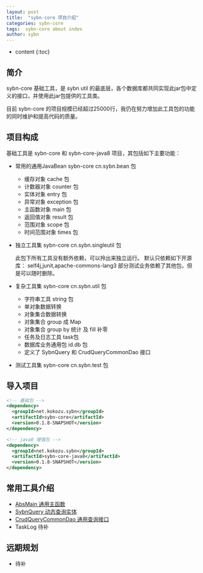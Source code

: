 ```yaml
---
layout: post
title:  "sybn-core 项目介绍"
categories: sybn-core
tags:  sybn-core about index
author: sybn
---
```


* content
{:toc}

## 简介
sybn-core 基础工具，是 sybn util 的最底层，各个数据库都共同实现此jar包中定义的接口，并使用此jar包提供的工具类。

目前 sybn-core 的项目规模已经超过25000行，我仍在努力增加此工具包的功能的同时维护和提高代码的质量。



## 项目构成
基础工具是 sybn-core 和 sybn-core-java8 项目，其包括如下主要功能：
- 常用的通用JavaBean sybn-core cn.sybn.bean 包
  - 缓存对象 cache 包
  - 计数器对象 counter 包
  - 实体对象 entry 包
  - 异常对象 exception 包
  - 主函数对象 main 包
  - 返回值对象 result 包
  - 范围对象 scope 包
  - 时间范围对象 times 包
- 独立工具集 sybn-core cn.sybn.singleutil 包

  此包下所有工具没有额外依赖，可以拎出来独立运行。
  默认只依赖如下开源库： self4j,junit,apache-commons-lang3
  部分测试业务依赖了其他包，但是可以随时删除。
  
- 复杂工具集 sybn-core cn.sybn.util 包
  - 字符串工具 string 包
  - 单对象数据转换 
  - 对象集合数据转换
  - 对象集合 group 成 Map
  - 对象集合 group by 统计 及 fill 补零
  - 任务及日志工具 task包
  - 数据库业务通用包 id.db 包
  - 定义了 SybnQuery 和 CrudQueryCommonDao 接口
- 测试工具集 sybn-core cn.sybn.test 包

## 导入项目
```xml
<!-- 基础包 -->
<dependency>
  <groupId>net.kokozu.sybn</groupId>
  <artifactId>sybn-core</artifactId>
  <version>0.1.8-SNAPSHOT</version>
</dependency>

<!-- java8 增强包 -->
<dependency>
  <groupId>net.kokozu.sybn</groupId>
  <artifactId>sybn-core-java8</artifactId>
  <version>0.1.8-SNAPSHOT</version>
</dependency>
```

## 常用工具介绍
- [AbsMain 通用主函数]({{site.baseurl}}/2018/03/28/absmain/)
- [SybnQuery 动态查询实体]({{site.baseurl}}/2018/03/28/sybn-query/)
- [CrudQueryCommonDao 通用查询接口]({{site.baseurl}}/2018/03/28/crud-query-common-dao/)
- TaskLog 待补

## 远期规划
- 待补
